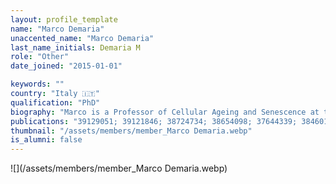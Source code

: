 ```yaml
---
layout: profile_template
name: "Marco Demaria"
unaccented_name: "Marco Demaria"
last_name_initials: Demaria M
role: "Other"
date_joined: "2015-01-01"

keywords: ""
country: "Italy 🇮🇹"
qualification: "PhD"
biography: "Marco is a Professor of Cellular Ageing and Senescence at the University of Groningen's Medical Faculty. He earned his PhD in Molecular Medicine from the University of Torino, Italy, under Prof. Valeria Poli, where he studied STAT3's role in cancer cell survival and metabolism. In 2010, Marco joined Prof. Judith Campisi's lab at the Buck Institute for Research on Aging, California, to develop models for studying senescent cells and their roles in tissue repair, cancer, and aging. He later joined the University of Groningen and ERIBA in 2015, becoming the director of the Mechanism of Health, Ageing and Disease (MoHAD) Institute at UMCG in 2023, and a full professor in 2024. Marco serves as the Preseident of the International Cell Senescence Association (ICSA) and is the Editor in Chief of NPJ Aging. Outside work, Marco enjoys spending time with his family, running, traveling, cooking, and tasting wine."
publications: "39129051; 39121846; 38724734; 38654098; 37644339; 38460134; 38310117; 38052712; 38030088; 37926332; 37969056; 37802028; 37547972; 37397084; 36801257; 34908245; 36849522; 36049114; 36564381; 36045302; 36010584; 36090630; 33775830; 35609537; 34985783; 34918084; 34728311; 34911777; 34793711; 34548270; 34598318; 34536446; 33811820; 33823141; 33911261; 33556549; 33824512; 33734564; 33349436; 33467440; 33378272; 33056980; 32955770; 32800796; 32800659; 32482536; 32641409; 32727916; 32460521; 32446180; 32050662; 31675495; 31553904; 31148373; 31153901; 30907060; 30900385; 30710410; 30648461; 30395873; 29985363; 29575469; 29477613; 29686183; 29484109; 29386135; 28844647; 28436958; 28111332; 27979832; 28616578; 26845683; 26657143; 26658759; 26404840; 26240345; 26147250; 25281806; 25855157; 26158292; 25584795; 25499914; 24500994; 25089666; 23600398; 23503512; 22402588; 22915708; 22404905; 24058770; 25436678; 22496421; 22342914; 22535863; 21926478; 21084727; 20215508"
thumbnail: "/assets/members/member_Marco Demaria.webp"
is_alumni: false
---
```


 ![](/assets/members/member_Marco Demaria.webp)

 